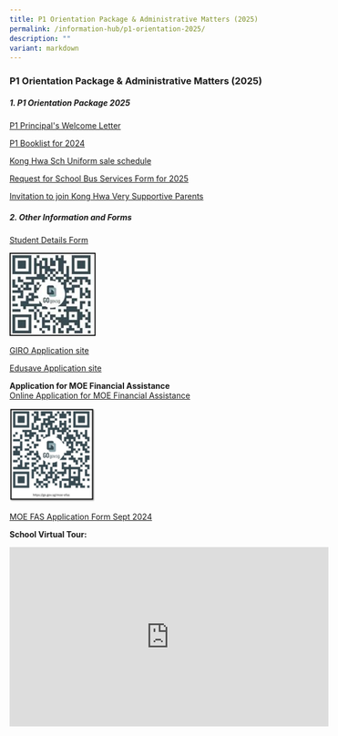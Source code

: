 ```yaml
---
title: P1 Orientation Package & Administrative Matters (2025)
permalink: /information-hub/p1-orientation-2025/
description: ""
variant: markdown
---
```

### P1 Orientation Package &amp; Administrative Matters (2025)

##### 1. P1 Orientation Package 2025


[P1 Principal's Welcome Letter](/files/2023%20p1%20welcome%20letter.pdf)

[P1 Booklist for 2024](/files/P1%20Orientation/booklist%20p1%202024.pdf)

[Kong Hwa Sch Uniform sale schedule](/files/P1%20Orientation/kong%20hwa%20sch%20uniform%20sale%20schedule.pdf)

[Request for School Bus Services Form for 2025](/files/School%20bus%20service/KHS_Request_for_School_Bus_Services_2025__RS_Transport_.pdf)

[Invitation to join Kong Hwa Very Supportive Parents](/files/P1%20Orientation/2023%20vsp%20p1%20orientation%20membership%20invitation%20letter.pdf)


##### 2. Other Information and Forms

[Student Details Form](https://pg.moe.edu.sg/forms/sdf)

<img src="/images/P1%20Orientation/student%20detail%20form%20qr.jpg" style="width:30%">

[GIRO Application site](https://www.moe.gov.sg/financial-matters/fees/egiro)

[Edusave Application site](https://www.moe.gov.sg/financial-matters/edusave-account)

**Application for MOE Financial Assistance**<br>
[Online Application for MOE Financial Assistance](https://go.gov.sg/moe-efas)

<img src="/images/P1%20Orientation/efas%20qr%202024.jpg" style="width:30%">

[MOE FAS Application Form Sept 2024](/files/MOE%20FAS%20Form/MOE_FAS_Application_Form_2025.pdf)

**School Virtual Tour:**

<iframe width="560" height="315" src="https://www.youtube.com/embed/txZRKSJqyXo" title="YouTube video player" frameborder="0" allow="accelerometer; autoplay; clipboard-write; encrypted-media; gyroscope; picture-in-picture; web-share" allowfullscreen=""></iframe>